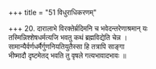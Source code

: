 +++
title = "51 विधुराधिकरणम्"

+++
20. दारालाभे विरक्तेर्म्रदिमनि च भवेदन्तरेणाश्रमान् यः  
 तस्मिन्निश्शेषधर्मत्यजि भवतु कथं ब्रह्मविद्येति चेन्न ।  
 सामान्यैर्वर्णधर्मैर्गुणनियतियुतैस्सा हि तत्रापि साङ्गा  
 भीष्मादौ दृष्टमेतद् भवति तु वृषले गत्यभावादभावः ॥